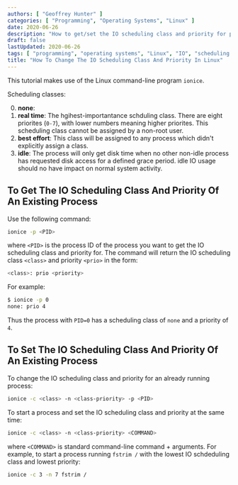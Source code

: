 ```yaml
---
authors: [ "Geoffrey Hunter" ]
categories: [ "Programming", "Operating Systems", "Linux" ]
date: 2020-06-26
description: "How to get/set the IO scheduling class and priority for processes running in Linux via the command-line."
draft: false
lastUpdated: 2020-06-26
tags: [ "programming", "operating systems", "Linux", "IO", "scheduling class", "priority", "processes", "command-line", "ionice" ]
title: "How To Change The IO Scheduling Class And Priority In Linux"
---
```


This tutorial makes use of the Linux command-line program `ionice`.

Scheduling classes:

0. **none**: 
1. **real time**: The hgihest-importantance schduling class. There are eight priorites (`0-7`), with lower numbers meaning higher priorites. This scheduling class cannot be assigned by a non-root user.
2. **best effort**: This class will be assigned to any process which didn't explicitly assign a class.
3. **idle**: The process will only get disk time when no other non-idle process has requested disk access for a defined grace period. idle IO usage should no have impact on normal system activity.

## To Get The IO Scheduling Class And Priority Of An Existing Process

Use the following command:

```bash
ionice -p <PID>
```

where `<PID>` is the process ID of the process you want to get the IO scheduling class and priority for. The command will return the IO scheduling class `<class>` and priority `<prio>` in the form:

```bash
<class>: prio <priority>
```

For example:

```bash
$ ionice -p 0
none: prio 4
```

Thus the process with `PID=0` has a scheduling class of `none` and a priority of `4`.

## To Set The IO Scheduling Class And Priority Of An Existing Process

To change the IO scheduling class and priority for an already running process:

```bash
ionice -c <class> -n <class-priority> -p <PID>
```

To start a process and set the IO scheduling class and priority at the same time:

```bash
ionice -c <class> -n <class-priority> <COMMAND>
```

where `<COMMAND>` is standard command-line command + arguments. For example, to start a process running `fstrim /` with the lowest IO schdeduling class and lowest priority:

```bash
ionice -c 3 -n 7 fstrim /
```